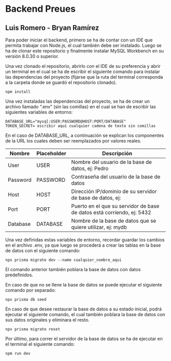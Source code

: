 # Backend Preues

## Luis Romero - Bryan Ramírez

Para poder iniciar el backend, primero se ha de contar con un IDE que permita trabajar con Node.js, el cual también debe ser instalado. Luego se ha de clonar este repositorio y finalmente instalar MySQL Workbench en su versión 8.0.30 o superior.

Una vez clonado el repositorio, abrirlo con el IDE de su preferencia y abrir un terminal en el cual se ha de escribir el siguiente comando para instalar las dependencias del proyecto (fijarse que la ruta del terminal corresponda a la carpeta donde se guardó el repositorio clonado).

`npm install`

Una vez instaladas las dependencias del proyecto, se ha de crear un archivo llamado “.env” (sin las comillas) en el cual se han de escribir las siguientes variables de entorno:

```
DATABASE_URL="mysql:USER:PASSWORD@HOST:PORT/DATABASE"
TOKEN_SECRET= escribir aquí cualquier cadena de texto sin comillas
```

En el caso de DATABASE_URL, a continuación se explican los componentes de la URL los cuales deben ser reemplazados por valores reales.

| Nombre   | Placeholder | Descripción                                                            |
| -------- | ----------- | ---------------------------------------------------------------------- |
| User     | USER        | Nombre del usuario de la base de datos, ej: Pedro                      |
| Password | PASSWORD    | Contraseña del usuario de la base de datos                             |
| Host     | HOST        | Dirección IP/dominio de su servidor de base de datos, ej:              |
| Port     | PORT        | Puerto en el que su servidor de base de datos está corriendo, ej: 5432 |
| Database | DATABASE    | Nombre de la base de datos que se quiere utilizar, ej: mydb            |

Una vez definidas estas variables de entorno, recordar guardar los cambios en el archivo .env, ya que luego se procederá a crear las tablas en la base de datos con el siguiente comando:

`npx prisma migrate dev --name cualquier_nombre_aqui`

El comando anterior también poblara la base de datos con datos predefinidos.

En caso de que no se llene la base de datos se puede ejecutar el siguiente comando por separado:

`npx prisma db seed`

En caso de que desee restaurar la base de datos a su estado inicial, podrá ejecutar el siguiente comando, el cual también poblara la base de datos con sus datos originales y eliminara el resto.

`npx prisma migrate reset`

Por último, para correr el servidor de la base de datos se ha de ejecutar en el terminal el siguiente comando:

`npm run dev`

